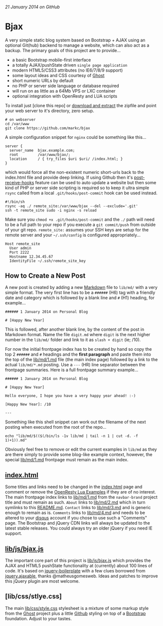 ###### 21 January 2014 on GitHub

# Bjax

A very simple static blog system based on Bootstrap + AJAX using an optional
Git(hub) backend to manage a website, which can also act as a backup. The
primary goals of this project are to provide...

- a basic Bootstrap mobile-first interface
- a totally AJAX/pushState driven `single page application`
- modern HTML5/CSS3 attributes (no IE6/7/8/9 support)
- some layout ideas and CSS courtesy of [Ghost]
- short numeric URLs by default
- no PHP or server side language or database required
- will run on as little as a 64Mb VPS or LXC container
- optional integration with OpenResty and LUA scripts

To install just [clone this repo] or [download and extract] the zipfile and
point your web server to it's directory, zero setup.

    # on webserver
    cd /var/www
    git clone https://github.com/markc/bjax

A simple configuration snippet for `nginx` could be something like this...

    server {
      server_name  bjax.example.com;
      root         /var/www/bjax/;
      location     / { try_files $uri $uri/ /index.html; }
    }

which would force all the non-existent numeric short-urls back to the
index.html file and provide deep linking. If using Github then it's
[post-receive-hooks] feature can be used to auto update a website but
then some kind of PHP or server side scripting is required so to keep it
ultra simple `rsync` called from a local `.git/hooks/post-commit` hook
can be used instead.

    #!/bin/sh
    rsync -aq ./ remote_site:/var/www/bjax --del --exclude='.git'
    ssh -t remote_site sudo -i nginx -s reload

Make sure you `chmod +x .git/hooks/post-commit` and the `./` path will
need to be a full path to your repo if you execute a `git commit/push`
from outside of your git repo. `remote_site:` assumes your SSH keys are
setup for the remote server and your `~/.ssh/config` is configured
appropriately...

    Host remote_site
      User admin
      Port 2222
      Hostname 12.34.45.67
      IdentityFile ~/.ssh/remote_site_key


## How to Create a New Post

A new post is created by adding a new [Markdown] file to `lib/md/` with a
very simple format. The very first line has to be a `######` (H6) tag
with a friendly date and category which is followed by a blank line and
`#` (H1) heading, for example...

    ###### 1 January 2014 on Personal Blog

    # [Happy New Year]

This is followed, after another blank line, by the content of the post in
Markdown format. Name the file `digit.md` where `digit` is the next higher
number in the `lib/md/` folder and link to it as `slash + digit` (ie; /10).

For now the initial frontpage index has to be created by hand so copy the
top 2 `######` and `#` headings and the **first paragraph** and paste them
into the top of the [lib/md/1.md] file (the main index page) followed by a
link to the actual `lib/md/*.md` posting. Use a `---` (HR) line separator
between the frontpage summaries. Here is a full frontpage summary example...

    ###### 1 January 2014 on Personal Blog

    # [Happy New Year]

    Hello everyone, I hope you have a very happy year ahead! :-)

    [Happy New Year]: /10

    ---

Something like this shell snippet can work out the filename of the next
posting when executed from the root of the repo...

    echo "lib/md/$(($(/bin/ls -1v lib/md | tail -n 1 | cut -d. -f 1)+1)).md"

Obviously feel free to remove or edit the current examples in `lib/md` as
they are there simply to provide some blog-like example context, however,
the special [lib/md/1.md] frontpage must remain as the main index.


## [index.html]

Some titles and links need to be changed in the [index.html] page and comment
or remove the [OpenResty Lua Examples] if they are of no interest. The main
frontpage index links to [lib/md/1.md] from the `navbar-brand` project
title and must remain as such. `About` links to [lib/md/2.md] which in turn
symlinks to this [README.md]. `Contact` links  to [lib/md/3.md] and is
generic enough to remain as is. `Comments` links to [lib/md/4.md] and needs
to be altered to your [disqus] account if you chose to use such a "Comments"
page. The Bootstrap and jQuery CDN links will always be updated to the latest
stable releases. You could always try an older jQuery if you need IE support.


## [lib/js/bjax.js]

The important core part of this project is [lib/js/bjax.js] which provides
the AJAX and HTML5 pushState functionality at (currently) about 100 lines
of code. It's based on [jquery-boilerplate] with a few clues borrowed from
[jquery.ajaxable], thanks @matheusgomesweb. Ideas and patches to improve
this jQuery plugin are most welcome.


## [lib/css/stlye.css]

The main [lib/css/style.css] stylesheet is a mixture of some markup style
from the [Ghost] project plus a little [Github] styling on top of a
[Bootstrap] foundation. Adjust to your tastes.


[Ghost]: http://ghost.org
[post-receive-hooks]: https://help.github.com/articles/post-receive-hooks
[Markdown]: http://en.wikipedia.org/wiki/Markdown
[jquery-boilerplate]: https://github.com/jquery-boilerplate
[jquery.ajaxable]: https://github.com/matheusgomesweb/jquery.ajaxable
[colne this repo]: https://github.com/markc/bjax.git
[download and extract]: https://github.com/markc/bjax/archive/master.zip
[disqus]: http://disqus.com/websites
[OpenResty Lua Examples]: https://github.com/markc/lua
[Github]: https://github.commit
[Bootstrap]: http://getbootstrap.com
[index.html]: https://raw2.github.com/markc/bjax/master/index.html
[lib/css/style.css]: https://raw2.github.com/markc/bjax/master/lib/css/style.css
[lib/js/bjax.js]: https://raw2.github.com/markc/bjax/master/lib/js/bjax.js
[README.md]: https://raw2.github.com/markc/bjax/master/README.md
[lib/md/1.md]: https://raw2.github.com/markc/bjax/master/lib/md/1.md
[lib/md/2.md]: https://raw2.github.com/markc/bjax/master/lib/md/2.md
[lib/md/3.md]: https://raw2.github.com/markc/bjax/master/lib/md/3.md
[lib/md/4.md]: https://raw2.github.com/markc/bjax/master/lib/md/4.md
